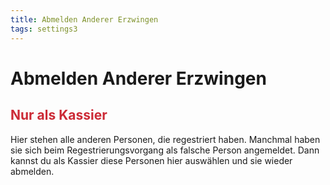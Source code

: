 ```yaml
---
title: Abmelden Anderer Erzwingen
tags: settings3
---
```


# Abmelden Anderer Erzwingen

## <b style="color: #CC2A36;">Nur als Kassier</b>

Hier stehen alle anderen Personen, die regestriert haben. Manchmal haben sie sich beim Regestrierungsvorgang als falsche Person angemeldet. Dann kannst du als Kassier diese Personen hier auswählen und sie wieder abmelden.
